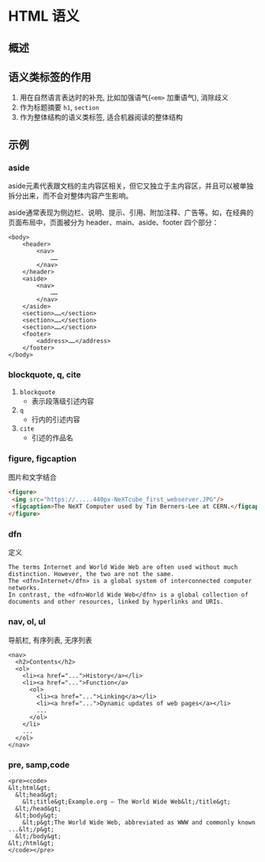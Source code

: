 # HTML 语义

## 概述

## 语义类标签的作用

1. 用在自然语言表达时的补充, 比如加强语气(`<em>` 加重语气), 消除歧义
2. 作为标题摘要 `h1`, `section`
3. 作为整体结构的语义类标签, 适合机器阅读的整体结构



## 示例

### aside

aside元素代表跟文档的主内容区相关，但它又独立于主内容区，并且可以被单独拆分出来，而不会对整体内容产生影响。

aside通常表现为侧边栏、说明、提示、引用、附加注释、广告等。如，在经典的页面布局中，页面被分为 header、main、aside、footer 四个部分：

```
<body>
    <header>
        <nav>
            ……
        </nav>
    </header>
    <aside>
        <nav>
            ……
        </nav>
    </aside>
    <section>……</section>
    <section>……</section>
    <section>……</section>
    <footer>
        <address>……</address>
    </footer>
</body>
```

### blockquote, q, cite

1. `blockquote`
   - 表示段落级引述内容
2. `q`
   - 行内的引述内容
3. `cite`
   - 引述的作品名

### figure, figcaption

图片和文字结合

```html
<figure>
 <img src="https://.....440px-NeXTcube_first_webserver.JPG"/>
 <figcaption>The NeXT Computer used by Tim Berners-Lee at CERN.</figcaption>
</figure>
```

### dfn

定义

```
The terms Internet and World Wide Web are often used without much distinction. However, the two are not the same. 
The <dfn>Internet</dfn> is a global system of interconnected computer networks.
In contrast, the <dfn>World Wide Web</dfn> is a global collection of documents and other resources, linked by hyperlinks and URIs. 
```

### nav, ol, ul

导航栏, 有序列表, 无序列表

```
<nav>
  <h2>Contents</h2>
  <ol>
    <li><a href="...">History</a></li>
    <li><a href="...">Function</a>
      <ol>
        <li><a href="...">Linking</a></li>
        <li><a href="...">Dynamic updates of web pages</a></li>
        ...
      </ol>
    </li>
    ...
  </ol>
</nav>
```

### pre, samp,code

```
<pre><code>
&lt;html&gt;
  &lt;head&gt;
    &lt;title&gt;Example.org – The World Wide Web&lt;/title&gt;
  &lt;/head&gt;
  &lt;body&gt;
    &lt;p&gt;The World Wide Web, abbreviated as WWW and commonly known ...&lt;/p&gt;
  &lt;/body&gt;
&lt;/html&gt;
</code></pre>
```





